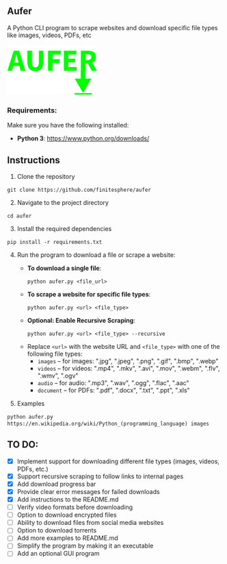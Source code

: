 ## Aufer
A Python CLI program to scrape websites and download specific file types like images, videos, PDFs, etc

![](https://github.com/finitesphere/aufer/blob/main/logo.png)

### Requirements:
Make sure you have the following installed:
- **Python 3**: https://www.python.org/downloads/

## Instructions
1. Clone the repository
```
git clone https://github.com/finitesphere/aufer
```
2. Navigate to the project directory 
```
cd aufer
```
3. Install the required dependencies
```
pip install -r requirements.txt
```
4. Run the program to download a file or scrape a website:
   
   - **To download a single file**:
     ```
     python aufer.py <file_url>
     ```
   - **To scrape a website for specific file types**:
     ```
     python aufer.py <url> <file_type>
     ```
   - **Optional: Enable Recursive Scraping**:
     ```
     python aufer.py <url> <file_type> --recursive
     ```
   - Replace `<url>` with the website URL and `<file_type>` with one of the following file types:
      - `images` – for images: ".jpg", ".jpeg", ".png", ".gif", ".bmp", ".webp"
      - `videos` – for videos: ".mp4", ".mkv", ".avi", ".mov", ".webm", ".flv", ".wmv", ".ogv"
      - `audio` – for audio: ".mp3", ".wav", ".ogg", ".flac", ".aac"
      - `document` – for PDFs: ".pdf", ".docx", ".txt", ".ppt", ".xls"

5. Examples
```
python aufer.py https://en.wikipedia.org/wiki/Python_(programming_language) images
```
## TO DO:
- [X] Implement support for downloading different file types (images, videos, PDFs, etc.)
- [X] Support recursive scraping to follow links to internal pages
- [X] Add download progress bar
- [X] Provide clear error messages for failed downloads
- [X] Add instructions to the README.md
- [ ] Verify video formats before downloading
- [ ] Option to download encrypted files
- [ ] Ability to download files from social media websites
- [ ] Option to download torrents
- [ ] Add more examples to README.md
- [ ] Simplify the program by making it an executable
- [ ] Add an optional GUI program
